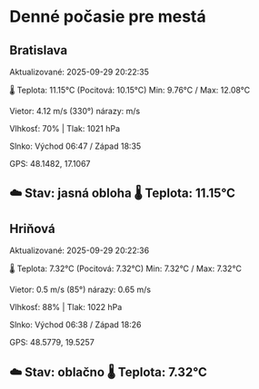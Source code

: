 ﻿# Denné počasie pre mestá

## Bratislava
Aktualizované: 2025-09-29 20:22:35

🌡️ Teplota: 11.15°C 
(Pocitová: 10.15°C)
Min: 9.76°C / Max: 12.08°C

Vietor: 4.12 m/s    (330°) 
nárazy:  m/s

Vlhkosť: 70% | Tlak: 1021 hPa

Slnko: Východ 06:47 / Západ 18:35

GPS: 48.1482, 17.1067

☁️ Stav: jasná obloha        🌡️ Teplota: 11.15°C
---

## Hriňová
Aktualizované: 2025-09-29 20:22:36

🌡️ Teplota: 7.32°C 
(Pocitová: 7.32°C)
Min: 7.32°C / Max: 7.32°C

Vietor: 0.5 m/s (85°)
nárazy: 0.65 m/s

Vlhkosť: 88% | Tlak: 1022 hPa

Slnko: Východ 06:38 / Západ 18:26

GPS: 48.5779, 19.5257

☁️ Stav: oblačno        🌡️ Teplota: 7.32°C
---
